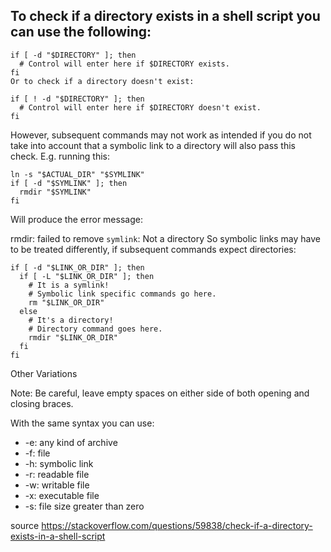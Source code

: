 ## To check if a directory exists in a shell script you can use the following:

```
if [ -d "$DIRECTORY" ]; then
  # Control will enter here if $DIRECTORY exists.
fi
Or to check if a directory doesn't exist:

if [ ! -d "$DIRECTORY" ]; then
  # Control will enter here if $DIRECTORY doesn't exist.
fi
```
However, subsequent commands may not work as intended if you do not take into account that a symbolic link to a directory will also pass this check. E.g. running this:

```
ln -s "$ACTUAL_DIR" "$SYMLINK"
if [ -d "$SYMLINK" ]; then
  rmdir "$SYMLINK"
fi
```
Will produce the error message:

rmdir: failed to remove `symlink`: Not a directory
So symbolic links may have to be treated differently, if subsequent commands expect directories:
```
if [ -d "$LINK_OR_DIR" ]; then
  if [ -L "$LINK_OR_DIR" ]; then
    # It is a symlink!
    # Symbolic link specific commands go here.
    rm "$LINK_OR_DIR"
  else
    # It's a directory!
    # Directory command goes here.
    rmdir "$LINK_OR_DIR"
  fi
fi

```


Other Variations

Note: Be careful, leave empty spaces on either side of both opening and closing braces.

With the same syntax you can use:

 * -e: any kind of archive 
 * -f: file 
 * -h: symbolic link 
 * -r: readable file 
 * -w: writable file 
 * -x: executable file 
 * -s: file size greater than zero 

source
https://stackoverflow.com/questions/59838/check-if-a-directory-exists-in-a-shell-script
